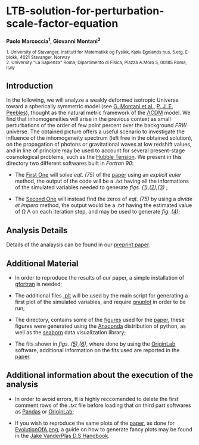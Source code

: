 # LTB-solution-for-perturbation-scale-factor-equation
**Paolo Marcoccia<sup>1</sup>, Giovanni Montani<sup>2</sup>**

<sub>1. University of Stavanger, Institutt for Matematikk og Fysikk, Kjølv Egelands hus, 5.etg, E-blokk, 4021 Stavanger, Norway </sub>  
<sub>2. University "La Sapienza" Roma, Dipartimento di Fisica, Piazza A.Moro 5, 00185 Roma, Italy</sub>  

## Introduction ##

In the following, we will analyze a weakly deformed isotropic Universe toward
a spherically symmetric model (see [G. Montani et al.](https://inspirehep.net/literature/896693), [P. J. E. Peebles](https://inspirehep.net/literature/376248)), thought as the natural metric framework of the [ΛCDM](https://arxiv.org/abs/astro-ph/9805201) model. We
find that inhomogeneities will arise in the previous context as small perturbations of the order of
few point percent over the background _FRW_ universe. The obtained picture offers a useful scenario
to investigate the influence of the inhomogeneity spectrum (left free in the obtained solution), on
the propagation of photons or gravitational waves at low redshift values, and in line of principle
may be used to account for several present-stage cosmological problems, such as the [Hubble Tension](https://academic.oup.com/mnras/article-abstract/doi/10.1093/mnras/stz3094/5849454?redirectedFrom=fulltext).
We present in this directory two different softwares built in _Fortran 90_:

- The [First One](https://github.com/KuZa91/LTB-solution-for-perturbation-scale-factor-equation/blob/master/LTBMatterCostant.f90) will solve _eqt. (75)_ of the [paper](https://arxiv.org/abs/1808.01489v3) using an _explicit euler_ method, the output of the code will be a _.txt_ having all the informations of the simulated variables needed to generate _figs. ([1](https://github.com/KuZa91/LTB-solution-for-perturbation-scale-factor-equation/blob/master/EvolutionOfA.png)),([2](https://github.com/KuZa91/LTB-solution-for-perturbation-scale-factor-equation/blob/master/EvolutionOfB.png)),([3](https://github.com/KuZa91/LTB-solution-for-perturbation-scale-factor-equation/blob/master/EvolutionOfEta.png))_ ; 

- The [Second One](https://github.com/KuZa91/LTB-solution-for-perturbation-scale-factor-equation/blob/master/MinLambdaEstimate.f90) will instead find the zeros of _eqt. (75)_ by using a _divide et impera_ method, the output would be a _.txt_ having the estimated value of &Omega; &Lambda; on each iteration step, and may be used to generate _fig. ([4](https://github.com/KuZa91/LTB-solution-for-perturbation-scale-factor-equation/blob/master/Lambda_min.png))_;

## Analysis Details ##

Details of the analaysis can be found in our [preprint paper](https://arxiv.org/abs/1808.01489v3).

## Additional Material ##

- In order to reproduce the results of our paper, a simple installation of [gfortran](https://gcc.gnu.org/wiki/GFortran) is needed;

- The additional files [.plt](https://github.com/KuZa91/LTB-solution-for-perturbation-scale-factor-equation/blob/master/LTBMatterCostanta.plt) will be used by the main script for generating a first plot of the simulated variables, and require [gnuplot](http://www.gnuplot.info/) in order to be run;

- The directory, contains some of the [figures](https://github.com/KuZa91/LTB-solution-for-perturbation-scale-factor-equation/blob/master/EvolutionOfA.png) used for the [paper](https://arxiv.org/abs/1808.01489v3), these figures were generated using the [Anaconda](https://www.anaconda.com/) distribution of python, as well as the [seaborn](https://seaborn.pydata.org/) data visualization library;

- The fits shown in _figs. ([5](https://github.com/KuZa91/LTB-solution-for-perturbation-scale-factor-equation/blob/master/bfit.png)),([6](https://github.com/KuZa91/LTB-solution-for-perturbation-scale-factor-equation/blob/master/etafit.png))_, where done by using the [OriginLab](https://www.originlab.com/) software, additional information on the fits used are reported in the [paper](https://arxiv.org/abs/1808.01489v3).


## Additional information about the execution of the analysis

- In order to avoid errors, tt is highly reccomended to delete the first comment rows of the _.txt_ file before loading that on third part softwares as [Pandas](https://pandas.pydata.org/) or [OriginLab](https://www.originlab.com/);
                                     
- If you wish to reproduce the same plots of the [paper](https://arxiv.org/abs/1808.01489v3), as done for [EvolutionOfA.png](https://github.com/KuZa91/LTB-solution-for-perturbation-scale-factor-equation/blob/master/EvolutionOfA.png), a guide on how to generate fancy plots may be found in the [Jake VanderPlas D.S Handbook](https://jakevdp.github.io/PythonDataScienceHandbook/04.08-multiple-subplots.html).
